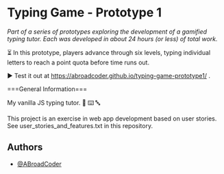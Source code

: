 # Typing Game - Prototype 1

_Part of a series of prototypes exploring the development of a gamified typing tutor._
_Each was developed in about 24 hours (or less) of total work._

⏳ In this prototype, players advance through six levels, typing individual letters to reach a point quota before time runs out.

▶️ Test it out at https://abroadcoder.github.io/typing-game-prototype1/ .

===General Information===

My vanilla JS typing tutor. 🍦 ⌨️ 🔤

This project is an exercise in web app development based on user stories.  See user_stories_and_features.txt in this repository.


## Authors

- [@ABroadCoder](https://www.github.com/ABroadCoder)

